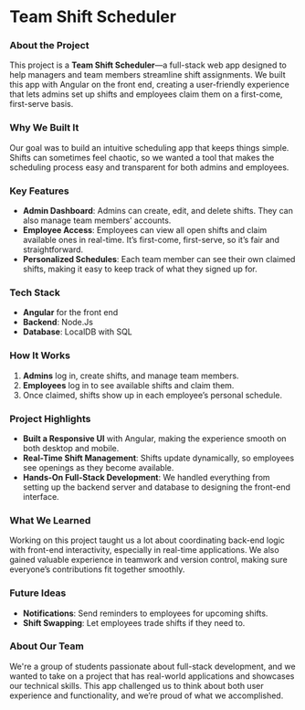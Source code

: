 # Team Shift Scheduler

### About the Project

This project is a **Team Shift Scheduler**—a full-stack web app designed to help managers and team members streamline shift assignments. We built this app with Angular on the front end, creating a user-friendly experience that lets admins set up shifts and employees claim them on a first-come, first-serve basis.

### Why We Built It

Our goal was to build an intuitive scheduling app that keeps things simple. Shifts can sometimes feel chaotic, so we wanted a tool that makes the scheduling process easy and transparent for both admins and employees.

### Key Features

- **Admin Dashboard**: Admins can create, edit, and delete shifts. They can also manage team members’ accounts.
- **Employee Access**: Employees can view all open shifts and claim available ones in real-time. It’s first-come, first-serve, so it’s fair and straightforward.
- **Personalized Schedules**: Each team member can see their own claimed shifts, making it easy to keep track of what they signed up for.

### Tech Stack

- **Angular** for the front end
- **Backend**: Node.Js
- **Database**: LocalDB with SQL

### How It Works

1. **Admins** log in, create shifts, and manage team members.
2. **Employees** log in to see available shifts and claim them.
3. Once claimed, shifts show up in each employee’s personal schedule.

### Project Highlights

- **Built a Responsive UI** with Angular, making the experience smooth on both desktop and mobile.
- **Real-Time Shift Management**: Shifts update dynamically, so employees see openings as they become available.
- **Hands-On Full-Stack Development**: We handled everything from setting up the backend server and database to designing the front-end interface.

### What We Learned

Working on this project taught us a lot about coordinating back-end logic with front-end interactivity, especially in real-time applications. We also gained valuable experience in teamwork and version control, making sure everyone’s contributions fit together smoothly.

### Future Ideas

- **Notifications**: Send reminders to employees for upcoming shifts.
- **Shift Swapping**: Let employees trade shifts if they need to.

### About Our Team

We're a group of students passionate about full-stack development, and we wanted to take on a project that has real-world applications and showcases our technical skills. This app challenged us to think about both user experience and functionality, and we’re proud of what we accomplished.

